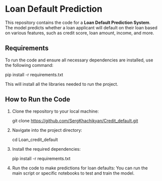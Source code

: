 # Loan Default Prediction

This repository contains the code for a **Loan Default Prediction System**. 
The model predicts whether a loan applicant will default on their loan based on various features, such as credit score, loan amount, income, and more.

## Requirements

To run the code and ensure all necessary dependencies are installed, use the following command:

pip install -r requirements.txt

This will install all the libraries needed to run the project.

## How to Run the Code

1. Clone the repository to your local machine:
   
   git clone https://github.com/SergKhachikyan/Credit_default.git

2. Navigate into the project directory:

   cd Loan_credit_default

3. Install the required dependencies:

   pip install -r requirements.txt

4. Run the code to make predictions for loan defaults: You can run the main script or specific notebooks to test and train the model.
